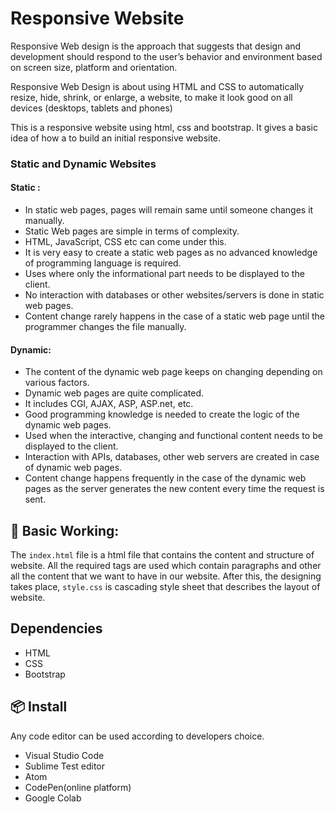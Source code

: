 # Responsive Website  

Responsive Web design is the approach that suggests that design and development should respond to the user’s behavior and environment based on screen size, platform and orientation.

Responsive Web Design is about using HTML and CSS to automatically resize, hide, shrink, or enlarge, a website, to make it look good on all devices (desktops, tablets and phones)

This is a responsive website using html, css and bootstrap. It gives a basic idea of how a to build an initial responsive website.

### Static and Dynamic Websites

#### Static :  

- In static web pages, pages will remain same until someone changes it manually.   
- Static Web pages are simple in terms of complexity.  
- HTML, JavaScript, CSS etc can come under this.  
- It is very easy to create a static web pages as no advanced knowledge of programming language is required.  
- Uses where only the informational part needs to be displayed to the client.  
- No interaction with databases or other websites/servers is done in static web pages.  
- Content change rarely happens in the case of a static web page until the programmer changes the file manually.  

#### Dynamic:   

- The content of the dynamic web page keeps on changing depending on various factors.
- Dynamic web pages are quite complicated.
- It includes CGI, AJAX, ASP, ASP.net, etc.
- Good programming knowledge is needed to create the logic of the dynamic web pages.
- Used when the interactive, changing and functional content needs to be displayed to the client.
- Interaction with APIs, databases, other web servers are created in case of dynamic web pages.
- Content change happens frequently in the case of the dynamic web pages as the server generates the new content every time the request is sent.

## 🔨 Basic Working:  

The `index.html` file is a html file that contains the content and structure of website. All the required tags are used which contain paragraphs and other all the content that we want to have in our website. After this, the designing  takes place, `style.css` is cascading style sheet that describes the layout of website. 

## Dependencies

- HTML
- CSS
- Bootstrap

## 📦 Install  

Any code editor can be used according to developers choice.  

- Visual Studio Code
- Sublime Test editor
- Atom
- CodePen(online platform)
- Google Colab
